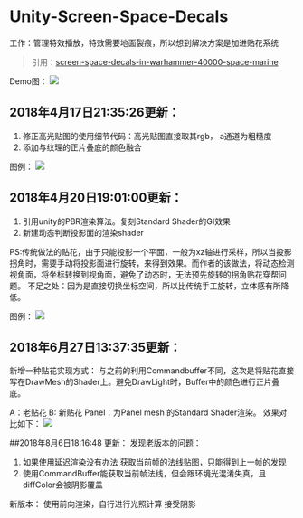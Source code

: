 # Unity-Screen-Space-Decals

工作：管理特效播放，特效需要地面裂痕，所以想到解决方案是加进贴花系统
> 引用：[screen-space-decals-in-warhammer-40000-space-marine](https://www.slideshare.net/blindrenderer/screen-space-decals-in-warhammer-40000-space-marine-14699854)

Demo图：
![](https://i.imgur.com/XCxpjJk.png)

## 2018年4月17日21:35:26更新：
1. 修正高光贴图的使用细节代码：高光贴图直接取其rgb， a通道为粗糙度
2. 添加与纹理的正片叠底的颜色融合

图例：
![](https://i.imgur.com/Y5jD25H.png)

## 2018年4月20日19:01:00更新：
1. 引用unity的PBR渲染算法。复刻Standard Shader的GI效果
2. 新建动态判断投影面的渲染shader

PS:传统做法的贴花，由于只能投影一个平面，一般为xz轴进行采样，所以当投影拐角时，需要手动将投影面进行旋转，来得到效果。而作者的该做法，将动态检测视角面，将坐标转换到视角面，避免了动态时，无法预先旋转的拐角贴花穿帮问题。
不足之处：因为是直接切换坐标空间，所以比传统手工旋转，立体感有所降低。


图例：
![](https://i.imgur.com/cXkipwx.png)

## 2018年6月27日13:37:35更新：

新增一种贴花实现方式：
与之前的利用Commandbuffer不同，这次是将贴花直接写在DrawMesh的Shader上。避免DrawLight时，Buffer中的颜色进行正片叠底。

A：老贴花
B: 新贴花
Panel：为Panel mesh 的Standard Shader渲染。
效果对比如下：
![](https://i.imgur.com/WNVlqm4.png)

##2018年8月6日18:16:48 更新：
发现老版本的问题：

1. 如果使用延迟渲染没有办法 获取当前帧的法线贴图，只能得到上一帧的发现
2. 使用CommandBuffer能获取当前帧法线，但会跟环境光混淆失真，且diffColor会被阴影覆盖

新版本：
	使用前向渲染，自行进行光照计算	
	接受阴影